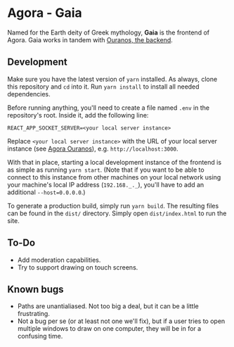 # Agora - Gaia

Named for the Earth deity of Greek mythology, **Gaia** is the frontend of Agora. Gaia works in tandem with [Ouranos, the backend](https://github.com/UCLA-Creative-Labs/agora-ouranos).

## Development

Make sure you have the latest version of `yarn` installed.
As always, clone this repository and `cd` into it. Run `yarn install` to install all needed dependencies.

Before running anything, you'll need to create a file named `.env` in the repository's root.
Inside it, add the following line:
```env
REACT_APP_SOCKET_SERVER=<your local server instance>
```
Replace `<your local server instance>` with the URL of your local server instance (see [Agora Ouranos](https://github.com/UCLA-Creative-Labs/agora-ouranos)), e.g. `http://localhost:3000`.

With that in place, starting a local development instance of the frontend is as simple as running `yarn start`.
(Note that if you want to be able to connect to this instance from other machines on your local network using your machine's local IP address (`192.168._._`), you'll have to add an additional `--host=0.0.0.0`.)

To generate a production build, simply run `yarn build`.
The resulting files can be found in the `dist/` directory.
Simply open `dist/index.html` to run the site.

## To-Do

* Add moderation capabilities.
* Try to support drawing on touch screens.

## Known bugs

* Paths are unantialiased. Not too big a deal, but it can be a little frustrating.
* Not a bug per se (or at least not one we'll fix), but if a user tries to open multiple windows to draw on one computer, they will be in for a confusing time.
